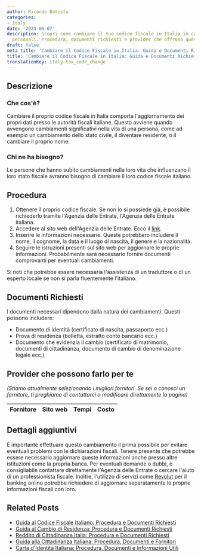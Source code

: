 ```yaml
---
author: Ricardo Batista
categories:
- Italy
date: '2024-06-07'
description: Scopri come cambiare il tuo codice fiscale in Italia in caso di cambiamenti
  personali. Procedura, documenti richiesti e provider che offrono questo servizio.
draft: false
meta_title: 'Cambiare il Codice Fiscale in Italia: Guida e Documenti Richiesti'
title: 'Cambiare il Codice Fiscale in Italia: Guida e Documenti Richiesti'
translationKey: italy-tax_code_change
---
```



## Descrizione
### Che cos'è?
Cambiare il proprio codice fiscale in Italia comporta l'aggiornamento dei propri dati presso le autorità fiscali italiane. Questo avviene quando avvengono cambiamenti significativi nella vita di una persona, come ad esempio un cambiamento dello stato civile, il diventare residente, o il cambiare il proprio nome.

### Chi ne ha bisogno?
Le persone che hanno subito cambiamenti nella loro vita che influenzano il loro stato fiscale avranno bisogno di cambiare il loro codice fiscale italiano.

## Procedura
1. Ottenere il proprio codice fiscale. Se non lo si possiede già, è possibile richiederlo tramite l'Agenzia delle Entrate, l'Agenzia delle Entrate italiana.
2. Accedere al sito web dell'Agenzia delle Entrate. Ecco il [link](https://www.agenziaentrate.gov.it/portale/web/guest).
3. Inserire le informazioni necessarie. Queste potrebbero includere il nome, il cognome, la data e il luogo di nascita, il genere e la nazionalità.
4. Seguire le istruzioni presenti sul sito web per aggiornare le proprie informazioni. Probabilmente sarà necessario fornire documenti comprovanti per eventuali cambiamenti.

Si noti che potrebbe essere necessaria l'assistenza di un traduttore o di un esperto locale se non si parla fluentemente l'italiano.

## Documenti Richiesti
I documenti necessari dipendono dalla natura dei cambiamenti. Questi possono includere:
- Documento di identità (certificato di nascita, passaporto ecc.)
- Prova di residenza (bolletta, estratto conto bancario ecc.)
- Documento che evidenzia il cambio (certificato di matrimonio, documenti di cittadinanza, documento di cambio di denominazione legale ecc.)

## Provider che possono farlo per te

_(Stiamo attualmente selezionando i migliori fornitori. Se sei o conosci un fornitore, ti preghiamo di contattarci o modificare direttamente la pagina)_

| Fornitore       |     Sito web    |     Tempi        |       Costo      |
| --------------- | --------------- |  :-------------: | :-------------: |

## Dettagli aggiuntivi
È importante effettuare questo cambiamento il prima possibile per evitare eventuali problemi con le dichiarazioni fiscali. Tenere presente che potrebbe essere necessario aggiornare queste informazioni anche presso altre istituzioni come la propria banca. Per eventuali domande o dubbi, è consigliabile contattare direttamente l'Agenzia delle Entrate o cercare l'aiuto di un professionista fiscale. Inoltre, l'utilizzo di servizi come [Revolut](https://www.revolut.com/) per il banking online potrebbe richiedere di aggiornare separatamente le proprie informazioni fiscali con loro.


## Related Posts

- [Guida al Codice Fiscale Italiano: Procedura e Documenti Richiesti](https://tramitit.com/it/guides/italy/richiesta_del_codice_fiscale/)
- [Guida al Cambio di Residenza: Procedura e Documenti Richiesti](https://tramitit.com/it/guides/italy/cambio_di_residenza/)
- [Reddito di Cittadinanza Italia: Procedura e Documenti Richiesti](https://tramitit.com/it/guides/italy/domanda_di_sostegno_al_reddito/)
- [Guida alla Cittadinanza Italiana: Procedura, Documenti e Fornitori](https://tramitit.com/it/guides/italy/richiesta_di_cittadinanza_italiana/)
- [Carta d'Identità Italiana: Procedura, Documenti e Informazioni Utili](https://tramitit.com/it/guides/italy/richiesta_di_carta_didentita/)